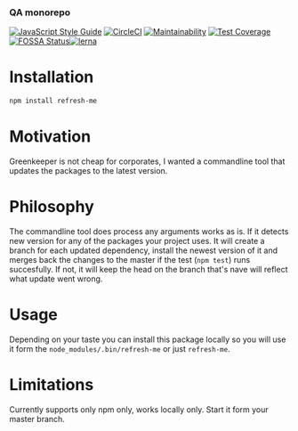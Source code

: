 <!--- destination qa rewrite begin -->
### QA monorepo
[![JavaScript Style Guide](https://img.shields.io/badge/code_style-standard-brightgreen.svg)](https://standardjs.com)
[![CircleCI](https://circleci.com/gh/dsl-toolkit/dsl-toolkit/tree/master.svg?style=svg)](https://circleci.com/gh/dsl-toolkit/dsl-toolkit/tree/master)
[![Maintainability](https://api.codeclimate.com/v1/badges/a0e903d579b8ebebaf18/maintainability)](https://codeclimate.com/github/dsl-toolkit/dsl-toolkit/maintainability)
[![Test Coverage](https://api.codeclimate.com/v1/badges/a0e903d579b8ebebaf18/test_coverage)](https://codeclimate.com/github/dsl-toolkit/dsl-toolkit/test_coverage)
[![FOSSA Status](https://app.fossa.com/api/projects/git%2Bgithub.com%2Fdsl-toolkit%2Fdsl-toolkit.svg?type=shield)](https://app.fossa.com/projects/git%2Bgithub.com%2Fdsl-toolkit%2Fdsl-toolkit?ref=badge_shield)[![lerna](https://img.shields.io/badge/maintained%20with-lerna-cc00ff.svg)](https://lernajs.io/)
<!--- destination qa rewrite end -->

# Installation
```bash
npm install refresh-me
```
# Motivation
Greenkeeper is not cheap for corporates, I wanted a commandline tool that updates the packages to the latest version.

# Philosophy
The commandline tool does process any arguments works as is. If it detects new version for any of the packages your project uses. 
It will create a branch for each updated dependency, install the newest version of it and merges back the changes to the master if the 
test (`npm test`) runs succesfully. If not, it will keep the head on the branch that's nave will reflect what update went wrong.

# Usage
Depending on your taste you can install this package locally so you will use it form the `node_modules/.bin/refresh-me` or just `refresh-me`. 

# Limitations
Currently supports only npm only, works locally only. Start it form your master branch.
